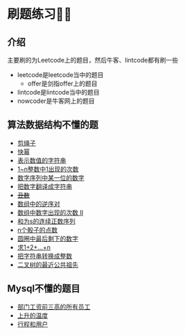 # 刷题练习👨‍💻
## 介绍
主要刷的为Leetcode上的题目，然后牛客、lintcode都有刷一些
* leetcode是leetcode当中的题目
  * offer是剑指offer上的题目
* lintcode是lintcode当中的题目
* nowcoder是牛客网上的题目

## 算法数据结构不懂的题
* [剪绳子](https://leetcode-cn.com/problems/jian-sheng-zi-lcof/)
* [快幂](https://leetcode-cn.com/problems/shu-zhi-de-zheng-shu-ci-fang-lcof/)
* [表示数值的字符串](https://leetcode-cn.com/problems/biao-shi-shu-zhi-de-zi-fu-chuan-lcof/)
* [1~n整数中1出现的次数](https://leetcode-cn.com/problems/1nzheng-shu-zhong-1chu-xian-de-ci-shu-lcof/)
* [数字序列中某一位的数字](https://leetcode-cn.com/problems/shu-zi-xu-lie-zhong-mou-yi-wei-de-shu-zi-lcof/)
* [把数字翻译成字符串](https://leetcode-cn.com/problems/ba-shu-zi-fan-yi-cheng-zi-fu-chuan-lcof/)
* ~~[丑数](https://leetcode-cn.com/problems/chou-shu-lcof/)~~
* [数组中的逆序对](https://leetcode-cn.com/problems/shu-zu-zhong-de-ni-xu-dui-lcof/)
* [数组中数字出现的次数 II](https://leetcode-cn.com/problems/shu-zu-zhong-shu-zi-chu-xian-de-ci-shu-ii-lcof/)
* [和为s的连续正数序列](https://leetcode-cn.com/problems/he-wei-sde-lian-xu-zheng-shu-xu-lie-lcof/)
* [n个骰子的点数](https://leetcode-cn.com/problems/nge-tou-zi-de-dian-shu-lcof/)
* [圆圈中最后剩下的数字](https://leetcode-cn.com/problems/yuan-quan-zhong-zui-hou-sheng-xia-de-shu-zi-lcof/)
* [求1+2+…+n](https://leetcode-cn.com/problems/qiu-12n-lcof/)
* [把字符串转换成整数](https://leetcode-cn.com/problems/ba-zi-fu-chuan-zhuan-huan-cheng-zheng-shu-lcof/)
* [二叉树的最近公共祖先](https://leetcode-cn.com/problems/er-cha-shu-de-zui-jin-gong-gong-zu-xian-lcof/)

## Mysql不懂的题目
* [部门工资前三高的所有员工](https://leetcode-cn.com/problems/department-top-three-salaries/)
* [上升的温度](https://leetcode-cn.com/problems/rising-temperature/)
* [行程和用户](https://leetcode-cn.com/problems/trips-and-users/)
